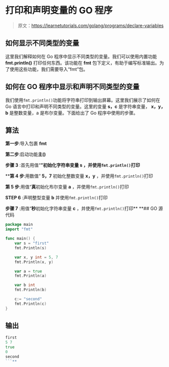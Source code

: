 # 打印和声明变量的 GO 程序

> 原文：<https://learnetutorials.com/golang/programs/declare-variables>

## 如何显示不同类型的变量

这里我们解释如何在 Go 程序中显示不同类型的变量。我们可以使用内置功能 **fmt.println()** 打印任何东西。该功能在 **fmt** 包下定义，有助于编写标准输出。为了使用这些功能，我们需要导入“fmt”包。

## 如何在 GO 程序中显示和声明不同类型的变量

我们使用`fmt.println()`功能将字符串打印到输出屏幕。这里我们展示了如何在 Go 语言中打印和声明不同类型的变量。这里的变量 **s，c** 是字符串变量， **x，y，b** 是整数变量，a 是布尔变量。下面给出了 Go 程序中使用的步骤。

## 算法

**第一步**:导入包裹 **fmt**

**第二步**:启动功能**主()**

**步骤 3** :首先用值“**”初始化字符串变量 **s** ，并使用`fmt.println()`打印**

 ****第 4 步**:用数值“ **5，7** 初始化整数变量 **x，y** ，并使用`fmt.println()`打印

**第 5 步**:用值“**真**初始化布尔变量 **a** ，并使用`fmt.println()`打印

**STEP 6** :声明整型变量 **b** 并使用`fmt.println()`打印

**步骤 7** :用值“**秒**初始化字符串变量 **c** ，并使用`fmt.println()`打印**  **## GO 源代码

```go
package main
import "fmt"

func main() {
    var s = "first"
    fmt.Println(s)

    var x, y int = 5, 7
    fmt.Println(x, y)

    var a = true
    fmt.Println(a)

    var b int
    fmt.Println(b)

    c:= "second"
    fmt.Println(c)
}

```

## 输出

```go
first
5 7
true
0
second
```**